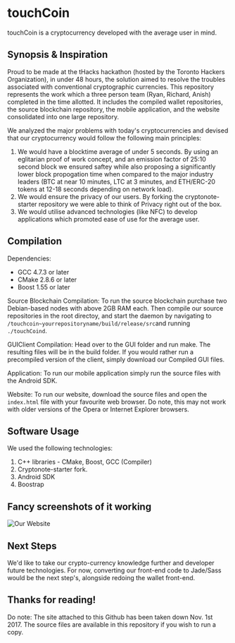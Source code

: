 # touchCoin
touchCoin is a cryptocurrency developed with the average user in mind. 

## Synopsis & Inspiration
Proud to be made at the tHacks hackathon (hosted by the Toronto Hackers Organization), in under 48 hours, the solution aimed to resolve the troubles associated with conventional cryptographic currencies. This repository represents the work which a three person team (Ryan, Richard, Anish) completed in the time allotted. It includes the compiled wallet repositories, the source blockchain repository, the mobile application, and the website consolidated into one large repository. 

We analyzed the major problems with today's cryptocurrencies and devised that our cryptocurrency would follow the following main principles: 

1. We would have a blocktime average of under 5 seconds. By using an eglitarian proof of work concept, and an emission factor of 25:10 second block we ensured saftey while also proposing a significantly lower block propogation time when compared to the major industry leaders (BTC at near 10 minutes, LTC at 3 minutes, and ETH/ERC-20 tokens at 12-18 seconds depending on network load). 
2. We would ensure the privacy of our users. By forking the cryptonote-starter repository we were able to think of Privacy right out of the box. 
3. We would utilise advanced technologies (like NFC) to develop applications which promoted ease of use for the average user. 

## Compilation

Dependencies: 
* GCC 4.7.3 or later
* CMake 2.8.6 or later
* Boost 1.55 or later

Source Blockchain Compilation: 
To run the source blockchain purchase two Debian-based nodes with above 2GB RAM each. Then compile our source repositories in the root directoy, and start the daemon by navigating to ```/touchcoin~yourrepositoryname/build/release/src```and running ```./touchCoind```. 

GUIClient Compilation:
Head over to the GUI folder and run make. The resulting files will be in the build folder. If you would rather run a precompiled version of the client, simply download our Compiled GUI files. 

Application: 
To run our mobile application simply run the source files with the Android SDK. 

Website:
To run our website, download the source files and open the ```index.html``` file with your favourite web browser. Do note, this may not work with older versions of the Opera or Internet Explorer browsers. 

## Software Usage
We used the following technologies: 

1. C++ libraries - CMake, Boost, GCC (Compiler) 
2. Cryptonote-starter fork. 
3. Android SDK 
4. Boostrap  

## Fancy screenshots of it working 

![Our Website](https://i.imgur.com/1z0cN85.gif "Our Website")

## Next Steps

We'd like to take our crypto-currency knowledge further and developer future technologies. For now, converting our front-end code to Jade/Sass would be the next step's, alongside redoing the wallet front-end. 

## Thanks for reading!
Do note: The site attached to this Github has been taken down Nov. 1st 2017. The source files are available in this repository if you wish to run a copy.
